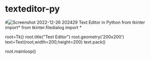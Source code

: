 # texteditor-py
#![Screenshot 2022-12-26 202429](https://user-images.githubusercontent.com/119044548/211377371-003541da-2d5a-4370-97c6-f2577c01894f.png)
Text Editor in Python
from tkinter import*
from tkinter.filedialog import *

root=Tk()
root.title("Text Editor")
root.geometry('200x200')
text=Text(root,width=200,height=200)
text.pack()

root.mainloop()
